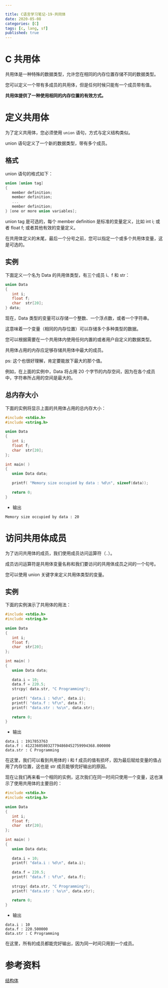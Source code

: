 ```yaml
---

title: C语言学习笔记-19-共同体
date: 2020-05-08
categories: [C]
tags: [c, lang, sf]
published: true
---
```


# C 共用体

共用体是一种特殊的数据类型，允许您在相同的内存位置存储不同的数据类型。

您可以定义一个带有多成员的共用体，但是任何时候只能有一个成员带有值。

**共用体提供了一种使用相同的内存位置的有效方式。**

# 定义共用体

为了定义共用体，您必须使用 `union` 语句，方式与定义结构类似。

union 语句定义了一个新的数据类型，带有多个成员。


## 格式

union 语句的格式如下：

```c
union [union tag]
{
   member definition;
   member definition;
   ...
   member definition;
} [one or more union variables];
```

union tag 是可选的，每个 member definition 是标准的变量定义，比如 int i; 或者 float f; 或者其他有效的变量定义。

在共用体定义的末尾，最后一个分号之前，您可以指定一个或多个共用体变量，这是可选的。

## 实例

下面定义一个名为 Data 的共用体类型，有三个成员 i、f 和 str：

```c
union Data
{
   int i;
   float f;
   char  str[20];
} data;
```

现在，Data 类型的变量可以存储一个整数、一个浮点数，或者一个字符串。

这意味着一个变量（相同的内存位置）可以存储多个多种类型的数据。

您可以根据需要在一个共用体内使用任何内置的或者用户自定义的数据类型。

共用体占用的内存应足够存储共用体中最大的成员。

ps: 这个也很好理解，肯定要能放下最大的那个值。

例如，在上面的实例中，Data 将占用 20 个字节的内存空间，因为在各个成员中，字符串所占用的空间是最大的。

## 总内存大小

下面的实例将显示上面的共用体占用的总内存大小：

```c
#include <stdio.h>
#include <string.h>
 
union Data
{
   int i;
   float f;
   char  str[20];
};
 
int main( )
{
   union Data data;        
 
   printf( "Memory size occupied by data : %d\n", sizeof(data));
 
   return 0;
}
```

- 输出

```
Memory size occupied by data : 20
```

# 访问共用体成员

为了访问共用体的成员，我们使用成员访问运算符（`.`）。

成员访问运算符是共用体变量名称和我们要访问的共用体成员之间的一个句号。

您可以使用 union 关键字来定义共用体类型的变量。

## 实例

下面的实例演示了共用体的用法：

```c
#include <stdio.h>
#include <string.h>
 
union Data
{
   int i;
   float f;
   char  str[20];
};
 
int main( )
{
   union Data data;        
 
   data.i = 10;
   data.f = 220.5;
   strcpy( data.str, "C Programming");
 
   printf( "data.i : %d\n", data.i);
   printf( "data.f : %f\n", data.f);
   printf( "data.str : %s\n", data.str);
 
   return 0;
}
```

- 输出

```
data.i : 1917853763
data.f : 4122360580327794860452759994368.000000
data.str : C Programming
```

在这里，我们可以看到共用体的 i 和 f 成员的值有损坏，因为最后赋给变量的值占用了内存位置，这也是 str 成员能够完好输出的原因。

现在让我们再来看一个相同的实例，这次我们在同一时间只使用一个变量，这也演示了使用共用体的主要目的：

```c
#include <stdio.h>
#include <string.h>
 
union Data
{
   int i;
   float f;
   char  str[20];
};
 
int main( )
{
   union Data data;        
 
   data.i = 10;
   printf( "data.i : %d\n", data.i);
   
   data.f = 220.5;
   printf( "data.f : %f\n", data.f);
   
   strcpy( data.str, "C Programming");
   printf( "data.str : %s\n", data.str);
 
   return 0;
}
```

- 输出

```
data.i : 10
data.f : 220.500000
data.str : C Programming
```

在这里，所有的成员都能完好输出，因为同一时间只用到一个成员。

# 参考资料

[结构体](https://www.runoob.com/cprogramming/c-structures.html)

